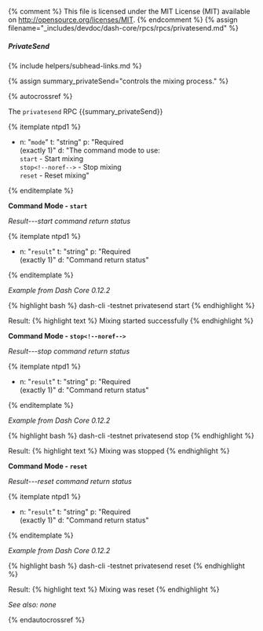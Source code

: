 {% comment %}
This file is licensed under the MIT License (MIT) available on
http://opensource.org/licenses/MIT.
{% endcomment %}
{% assign filename="_includes/devdoc/dash-core/rpcs/rpcs/privatesend.md" %}

##### PrivateSend
{% include helpers/subhead-links.md %}

{% assign summary_privateSend="controls the mixing process." %}

{% autocrossref %}

The `privatesend` RPC {{summary_privateSend}}

{% itemplate ntpd1 %}
- n: "`mode`"
  t: "string"
  p: "Required<br>(exactly 1)"
  d: "The command mode to use:<br>`start` - Start mixing<br>`stop<!--noref-->` - Stop mixing<br>`reset` - Reset mixing"

{% enditemplate %}

**Command Mode - `start`**

*Result---start command return status*

{% itemplate ntpd1 %}
- n: "`result`"
  t: "string"
  p: "Required<br>(exactly 1)"
  d: "Command return status"

{% enditemplate %}

*Example from Dash Core 0.12.2*

{% highlight bash %}
dash-cli -testnet privatesend start
{% endhighlight %}

Result:
{% highlight text %}
Mixing started successfully
{% endhighlight %}


**Command Mode - `stop<!--noref-->`**

*Result---stop command return status*

{% itemplate ntpd1 %}
- n: "`result`"
  t: "string"
  p: "Required<br>(exactly 1)"
  d: "Command return status"

{% enditemplate %}

*Example from Dash Core 0.12.2*

{% highlight bash %}
dash-cli -testnet privatesend stop
{% endhighlight %}

Result:
{% highlight text %}
Mixing was stopped
{% endhighlight %}


**Command Mode - `reset`**

*Result---reset command return status*

{% itemplate ntpd1 %}
- n: "`result`"
  t: "string"
  p: "Required<br>(exactly 1)"
  d: "Command return status"

{% enditemplate %}

*Example from Dash Core 0.12.2*

{% highlight bash %}
dash-cli -testnet privatesend reset
{% endhighlight %}

Result:
{% highlight text %}
Mixing was reset
{% endhighlight %}

*See also: none*

{% endautocrossref %}
